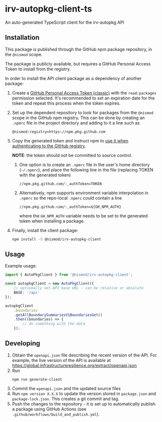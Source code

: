 # irv-autopkg-client-ts
An auto-generated TypeScript client for the irv-autopkg API

## Installation

This package is published through the GitHub npm package repository, in the `@nismod` scope.

The package is publicly available, but requires a GitHub Personal Access Token to install from the registry.

In order to install the API client package as a dependency of another package:

1. Create a [GitHub Personal Access Token (classic)](https://github.com/settings/tokens/new) with the `read:packages` permission selected. It's recommended to set an expiration date for the token and repeat this process when the token expires.
2. Set up the dependent repository to look for packages from the `@nismod` scope in the GitHub npm registry. This can be done by creating an `.npmrc` file in the project directory and adding to it a line such as 
    ```
    @nismod:registry=https://npm.pkg.github.com
    ```
3. Copy the generated token and instruct npm to [use it when authenticating to the GitHub registry](https://docs.github.com/en/packages/working-with-a-github-packages-registry/working-with-the-npm-registry#authenticating-with-a-personal-access-token).

    **NOTE**: the token should not be committed to source control.

   1. One option is to create an `.npmrc` file in the user's home directory (`~/.npmrc`), and place the following line in the file (replacing TOKEN with the generated token)
        ```
        //npm.pkg.github.com/:_authToken=TOKEN
        ```
   3. Alternatively, npm supports environment variable interpolation in `.npmrc` so the repo-local `.npmrc` could contain a line
        ```
        //npm.pkg.github.com/:_authToken=${GH_NPM_AUTH}
        ```
        where the `GH_NPM_AUTH` variable needs to be set to the generated token when installing a package.

4. Finally, install the client package:
    ```bash
    npm install -S @nismod/irv-autopkg-client
    ```

## Usage

Example usage:
```ts
import { AutoPkgClient } from '@nismod/irv-autopkg-client';

const autopkgClient = new AutoPkgClient({
    // optionally set API base URL - can be relative or absolute
    BASE: '/api' 
});

autopkgClient
    .boundaries
    .getAllBoundarySummariesV1BoundariesGet()
    .then((boundaries) => {
        // do something with the data
    });
```

## Developing

1. Obtain the `openapi.json` file describing the recent version of the API. For example, the live version of the API is available at https://global.infrastructureresilience.org/extract/openapi.json
2. Run
    ```
    npm run generate-client
    ```
3. Commit the `openapi.json` and the updated source files
4. Run `npm version X.X.X` to update the version stored in `package.json` and `package-lock.json`. This creates a git commit and tag.
5. Push the changes to the repository - it is set up to automatically publish a package using GitHub Actions (see `.github/workflows/build_and_publish.yml`).
